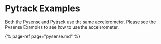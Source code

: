 # Pytrack Examples

Both the Pysense and Pytrack use the same accelerometer. Please see the [Pysense Examples](pysense.md) to see how to use the accelerometer.

{% page-ref page="pysense.md" %}



